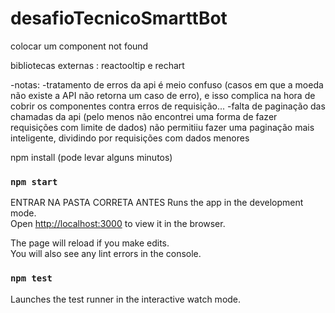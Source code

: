 # desafioTecnicoSmarttBot

colocar um component not found

bibliotecas externas : reactooltip e rechart

-notas: 
-tratamento de erros da api é meio confuso (casos em que a moeda não existe a API não retorna um caso de erro),
e isso complica na hora de cobrir os componentes contra erros de requisição...
-falta de paginação das chamadas da api (pelo menos não encontrei uma forma de fazer requisições com limite de dados)
não permitiiu fazer uma paginação mais inteligente, dividindo por requisições com dados menores

npm install (pode levar alguns minutos)

### `npm start`
ENTRAR NA PASTA CORRETA ANTES
Runs the app in the development mode.<br />
Open [http://localhost:3000](http://localhost:3000) to view it in the browser.

The page will reload if you make edits.<br />
You will also see any lint errors in the console.

### `npm test`

Launches the test runner in the interactive watch mode.<br />

